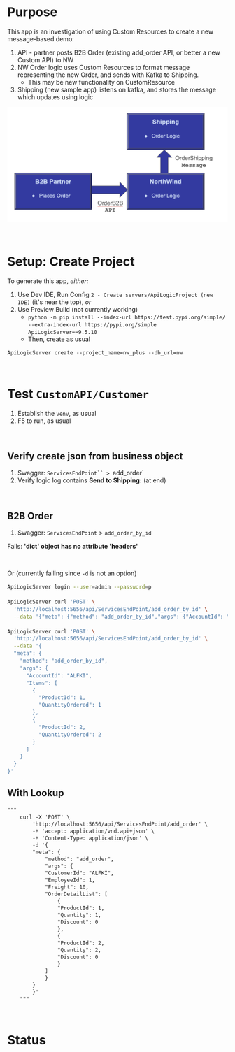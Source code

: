 # Purpose

This app is an investigation of using Custom Resources to create a new message-based demo:

1. API - partner posts B2B Order (existing add_order API, or better a new Custom API) to NW
2. NW Order logic uses Custom Resources to format message representing the new Order, and sends with Kafka to Shipping.
    * This may be new functionality on CustomResource
3. Shipping (new sample app) listens on kafka, and stores the message which updates <whatever> using logic

![overview](https://github.com/ApiLogicServer/Docs/blob/main/docs/images/messages/overview.png?raw=true)

&nbsp;

# Setup: Create Project

To generate this app, *either:*

1. Use Dev IDE, Run Config `2 - Create servers/ApiLogicProject (new IDE)` (it's near the top), *or*
2. Use Preview Build (not currently working)
    * `python -m pip install --index-url https://test.pypi.org/simple/ --extra-index-url https://pypi.org/simple ApiLogicServer==9.5.10`
    * Then, create as usual

```
ApiLogicServer create --project_name=nw_plus --db_url=nw
```

&nbsp;

# Test `CustomAPI/Customer`

1. Establish the `venv`, as usual
2. F5 to run, as usual

&nbsp;

## Verify create json from business object

1. Swagger: `ServicesEndPoint`` > `add_order`
2. Verify logic log contains **Send to Shipping:** (at end)

&nbsp;

## B2B Order

1. Swagger: `ServicesEndPoint` > `add_order_by_id`

Fails: **'dict' object has no attribute 'headers'**

&nbsp;

Or (currently failing since `-d` is not an option)

```bash
ApiLogicServer login --user=admin --password=p

ApiLogicServer curl 'POST' \
  'http://localhost:5656/api/ServicesEndPoint/add_order_by_id' \
  --data '{"meta": {"method": "add_order_by_id","args": {"AccountId": "ALFKI","Items": [{ "ProductId": 1,"QuantityOrdered": 1},{"ProductId": 2,"QuantityOrdered": 2}]}}}'

ApiLogicServer curl 'POST' \
  'http://localhost:5656/api/ServicesEndPoint/add_order_by_id' \
  --data '{
  "meta": {
    "method": "add_order_by_id",
    "args": {
      "AccountId": "ALFKI",
      "Items": [
        {
          "ProductId": 1,
          "QuantityOrdered": 1
        },
        {
          "ProductId": 2,
          "QuantityOrdered": 2
        }
      ]
    }
  }
}'
```

## With Lookup

    """
        curl -X 'POST' \
            'http://localhost:5656/api/ServicesEndPoint/add_order' \
            -H 'accept: application/vnd.api+json' \
            -H 'Content-Type: application/json' \
            -d '{
            "meta": {
                "method": "add_order",
                "args": {
                "CustomerId": "ALFKI",
                "EmployeeId": 1,
                "Freight": 10,
                "OrderDetailList": [
                    {
                    "ProductId": 1,
                    "Quantity": 1,
                    "Discount": 0
                    },
                    {
                    "ProductId": 2,
                    "Quantity": 2,
                    "Discount": 0
                    }
                ]
                }
            }
            }'
        """



&nbsp;

# Status


&nbsp;
